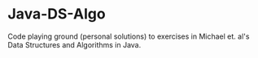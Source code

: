 # Java-DS-Algo
Code playing ground (personal solutions) to exercises in Michael et. al's Data Structures and Algorithms in Java.
